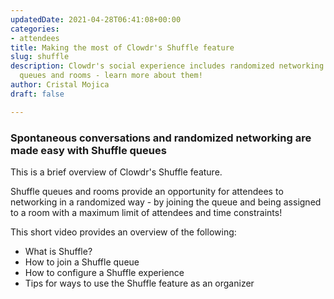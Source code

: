 ```yaml
---
updatedDate: 2021-04-28T06:41:08+00:00
categories:
- attendees
title: Making the most of Clowdr's Shuffle feature
slug: shuffle
description: Clowdr's social experience includes randomized networking via Shuffle
  queues and rooms - learn more about them!
author: Cristal Mojica
draft: false

---
```

### Spontaneous conversations and randomized networking are made easy with Shuffle queues

This is a brief overview of Clowdr's Shuffle feature. 

Shuffle queues and rooms provide an opportunity for attendees to networking in a randomized way - by joining the queue and being assigned to a room with a maximum limit of attendees and time constraints!

This short video provides an overview of the following:

* What is Shuffle?
* How to join a Shuffle queue
* How to configure a Shuffle experience
* Tips for ways to use the Shuffle feature as an organizer